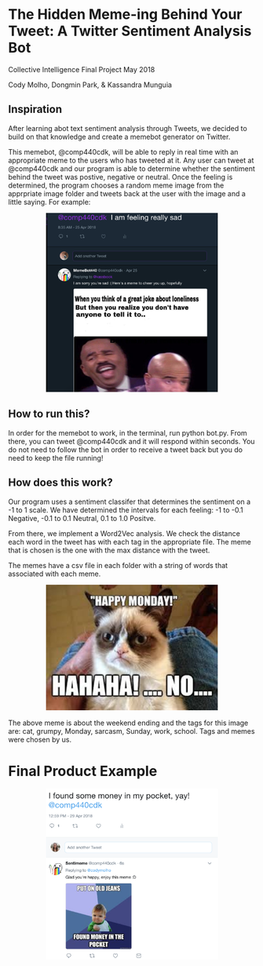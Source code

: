 # The Hidden Meme-ing Behind Your Tweet: A Twitter Sentiment Analysis Bot  

Collective Intelligence Final Project May 2018
 
Cody Molho, Dongmin Park, &  Kassandra Munguia

## Inspiration

After learning abot text sentiment analysis through Tweets, we decided to build on that knowledge and create a memebot generator on Twitter. 

This memebot, @comp440cdk, will be able to reply in real time with an appropriate meme to the users who has tweeted at it. Any user can tweet at @comp440cdk and our program is able to determine whether the sentiment behind the tweet was postive, negative or neutral. Once the feeling is determined, the program chooses a random meme image from the apprpriate image folder and tweets back at the user with the image and a little saying. For example: 

<p align="center">
  <img src="memebotExample.png" width="350"/>
 </p>
 
 ## How to run this?
 
In order for the memebot to work, in the terminal, run python bot.py. From there, you can tweet @comp440cdk and it will respond within seconds. You do not need to follow the bot in order to receive a tweet back but you do need to keep the file running! 

## How does this work?

Our program uses a sentiment classifer that determines the sentiment on a -1 to 1 scale. We have determined the intervals for each feeling: -1 to -0.1 Negative, -0.1 to 0.1 Neutral, 0.1 to 1.0 Positve. 

From there, we implement a Word2Vec analysis. We check the distance each word in the tweet has with each tag in the appropriate file. The meme that is chosen is the one with the max distance with the tweet. 

The memes have a csv file in each folder with a string of words that associated with each meme.

<p align="center">
  <img src="/Images/negative/negative-d.jpg" width="350"/>
 </p>

The above meme is about the weekend ending and the tags for this image are: cat, grumpy, Monday, sarcasm, Sunday, work, school. Tags and memes were chosen by us. 

# Final Product Example
<p align="center">
  <img src="memebotExample2.png" width="350"/>
 </p>



